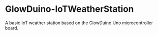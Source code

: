 # GlowDuino-IoTWeatherStation
A basic IoT weather station based on the GlowDuino Uno microcontroller board.
